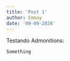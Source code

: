 ```yaml
---
title: 'Post 1'
author: Emmay
date: '09-09-2024'
---
```

Testando Admonitions:

```ad-info
Something

```


